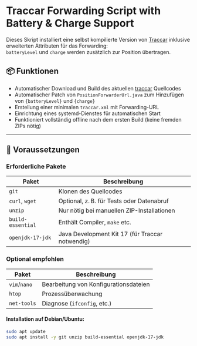 # Traccar Forwarding Script with Battery & Charge Support

Dieses Skript installiert eine selbst kompilierte Version von [Traccar](https://www.traccar.org/) inklusive erweiterten Attributen für das Forwarding:  
`batteryLevel` und `charge` werden zusätzlich zur Position übertragen.

## 📦 Funktionen

- Automatischer Download und Build des aktuellen [traccar](https://github.com/traccar/traccar) Quellcodes
- Automatischer Patch von `PositionForwarderUrl.java` zum Hinzufügen von `{batteryLevel}` und `{charge}`
- Erstellung einer minimalen `traccar.xml` mit Forwarding-URL
- Einrichtung eines systemd-Dienstes für automatischen Start
- Funktioniert vollständig offline nach dem ersten Build (keine fremden ZIPs nötig)

---

## 🔧 Voraussetzungen

### Erforderliche Pakete

| Paket              | Beschreibung                                     |
|-------------------|--------------------------------------------------|
| `git`             | Klonen des Quellcodes                            |
| `curl`, `wget`    | Optional, z. B. für Tests oder Datenabruf        |
| `unzip`           | Nur nötig bei manuellen ZIP-Installationen       |
| `build-essential` | Enthält Compiler, `make` etc.                    |
| `openjdk-17-jdk`  | Java Development Kit 17 (für Traccar notwendig)  |

### Optional empfohlen

| Paket        | Beschreibung                          |
|--------------|---------------------------------------|
| `vim`/`nano` | Bearbeitung von Konfigurationsdateien |
| `htop`       | Prozessüberwachung                    |
| `net-tools`  | Diagnose (`ifconfig`, etc.)           |

#### Installation auf Debian/Ubuntu:

```bash
sudo apt update
sudo apt install -y git unzip build-essential openjdk-17-jdk
